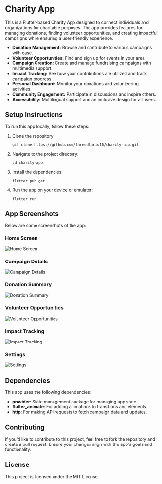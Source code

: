 <body>

  <h1>Charity App</h1>
  <p>This is a Flutter-based Charity App designed to connect individuals and organizations for charitable purposes. The app provides features for managing donations, finding volunteer opportunities, and creating impactful campaigns while ensuring a user-friendly experience.</p>

  <ul class="features">
        <li><strong>Donation Management:</strong> Browse and contribute to various campaigns with ease.</li>
        <li><strong>Volunteer Opportunities:</strong> Find and sign up for events in your area.</li>
        <li><strong>Campaign Creation:</strong> Create and manage fundraising campaigns with multimedia support.</li>
        <li><strong>Impact Tracking:</strong> See how your contributions are utilized and track campaign progress.</li>
        <li><strong>Personal Dashboard:</strong> Monitor your donations and volunteering activities.</li>
        <li><strong>Community Engagement:</strong> Participate in discussions and inspire others.</li>
        <li><strong>Accessibility:</strong> Multilingual support and an inclusive design for all users.</li>
    </ul>

  <h2>Setup Instructions</h2>
  <p>To run this app locally, follow these steps:</p>
  <ol>
    <li>Clone the repository:</li>
    <pre><code>git clone https://github.com/fareedtariq16/charity-app.git</code></pre>
    <li>Navigate to the project directory:</li>
    <pre><code>cd charity-app</code></pre>
    <li>Install the dependencies:</li>
    <pre><code>flutter pub get</code></pre>
    <li>Run the app on your device or emulator:</li>
    <pre><code>flutter run</code></pre>
  </ol>

  <h2>App Screenshots</h2>
  <p>Below are some screenshots of the app:</p>
  
  <div class="screenshot-section">
    <div class="screenshot">
      <h3>Home Screen</h3>
      <img src="assets/screenshots/home_screen.jpg" alt="Home Screen">
    </div>
    <div class="screenshot">
      <h3>Campaign Details</h3>
      <img src="assets/screenshots/campaign_details.jpg" alt="Campaign Details">
    </div>
    <div class="screenshot">
      <h3>Donation Summary</h3>
      <img src="assets/screenshots/donation_summary.jpg" alt="Donation Summary">
    </div>
    <div class="screenshot">
      <h3>Volunteer Opportunities</h3>
      <img src="assets/screenshots/volunteer_opportunities.jpg" alt="Volunteer Opportunities">
    </div>
    <div class="screenshot">
      <h3>Impact Tracking</h3>
      <img src="assets/screenshots/impact_tracking.jpg" alt="Impact Tracking">
    </div>
    <div class="screenshot">
      <h3>Settings</h3>
      <img src="assets/screenshots/settings.jpg" alt="Settings">
    </div>
  </div>

  <h2>Dependencies</h2>
  <p>This app uses the following dependencies:</p>
  <ul>
    <li><b>provider</b>: State management package for managing app state.</li>
    <li><b>flutter_animate</b>: For adding animations to transitions and elements.</li>
    <li><b>http</b>: For making API requests to fetch campaign data and updates.</li>
  </ul>

  <h2>Contributing</h2>
  <p>If you'd like to contribute to this project, feel free to fork the repository and create a pull request. Ensure your changes align with the app's goals and functionality.</p>

  <h2>License</h2>
  <p>This project is licensed under the MIT License.</p>

</body>
